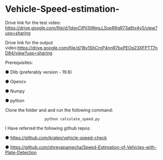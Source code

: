 # Vehicle-Speed-estimation-

Drive link for the test video: https://drive.google.com/file/d/1dgvCIPjI3iWegJ_5opR6gR73a6tx4y5/view?usp=sharing 

Drive link for the output video:https://drive.google.com/file/d/18v1ShCrnP4nnR7bxPEOq23XFPTT7nD84/view?usp=sharing


Prerequisites:

● Dlib (preferably version - 19.6)

● Opencv

● Numpy

● python


Clone the folder and and run the following command:

                      python calculate_speed.py

I Have referred the following github repos:

● https://github.com/kraten/vehicle-speed-check


● https://github.com/shreyapamecha/Speed-Estimation-of-Vehicles-with-Plate-Detection

 

